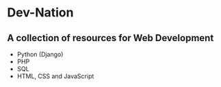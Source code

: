 # Dev-Nation

## A collection of resources for Web Development

- Python (Django)
- PHP
- SQL
- HTML, CSS and JavaScript
